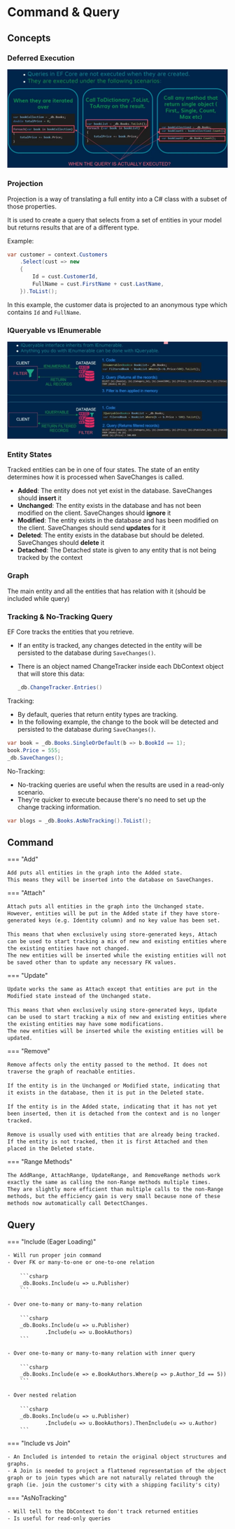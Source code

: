 # Command & Query

## Concepts

### Deferred Execution

![](command_and_query/image6.jpg)

### Projection

Projection is a way of translating a full entity into a C# class with a subset of those properties.

It is used to create a query that selects from a set of entities in your model but returns results that are of a different type.

Example:

```csharp
var customer = context.Customers
    .Select(cust => new
    {
        Id = cust.CustomerId,
        FullName = cust.FirstName + cust.LastName,
    }).ToList();
```

In this example, the customer data is projected to an anonymous type which contains `Id` and `FullName`.

### IQueryable vs IEnumerable

![](command_and_query/image8.jpg)

### Entity States

Tracked entities can be in one of four states.
The state of an entity determines how it is processed when SaveChanges is called.

- **Added**: The entity does not yet exist in the database. SaveChanges should **insert** it
- **Unchanged**: The entity exists in the database and has not been modified on the client. SaveChanges should **ignore** it
- **Modified**: The entity exists in the database and has been modified on the client. SaveChanges should send **updates** for it
- **Deleted**: The entity exists in the database but should be deleted. SaveChanges should **delete** it
- **Detached**: The Detached state is given to any entity that is not being tracked by the context

### Graph

The main entity and all the entities that has relation with it (should be included while query)

### Tracking & No-Tracking Query

EF Core tracks the entities that you retrieve.

- If an entity is tracked, any changes detected in the entity will be persisted to the database during `SaveChanges()`.
- There is an object named ChangeTracker inside each DbContext object that will store this data:

    ```csharp
    _db.ChangeTracker.Entries()
    ```

Tracking:

- By default, queries that return entity types are tracking.
- In the following example, the change to the book will be detected and persisted to the database during `SaveChanges()`.

```csharp
var book = _db.Books.SingleOrDefault(b => b.BookId == 1);
book.Price = 555;
_db.SaveChanges();
```

No-Tracking:

- No-tracking queries are useful when the results are used in a read-only scenario.
- They're quicker to execute because there's no need to set up the change tracking information.

```csharp
var blogs = _db.Books.AsNoTracking().ToList();
```

## Command

=== "Add"

    Add puts all entities in the graph into the Added state.
    This means they will be inserted into the database on SaveChanges.

=== "Attach"

    Attach puts all entities in the graph into the Unchanged state.
    However, entities will be put in the Added state if they have store-generated keys (e.g. Identity column) and no key value has been set.

    This means that when exclusively using store-generated keys, Attach can be used to start tracking a mix of new and existing entities where the existing entities have not changed.
    The new entities will be inserted while the existing entities will not be saved other than to update any necessary FK values.

=== "Update"

    Update works the same as Attach except that entities are put in the Modified state instead of the Unchanged state.

    This means that when exclusively using store-generated keys, Update can be used to start tracking a mix of new and existing entities where the existing entities may have some modifications.
    The new entities will be inserted while the existing entities will be updated.

=== "Remove"

    Remove affects only the entity passed to the method. It does not traverse the graph of reachable entities.

    If the entity is in the Unchanged or Modified state, indicating that it exists in the database, then it is put in the Deleted state.

    If the entity is in the Added state, indicating that it has not yet been inserted, then it is detached from the context and is no longer tracked.

    Remove is usually used with entities that are already being tracked.
    If the entity is not tracked, then it is first Attached and then placed in the Deleted state.

=== "Range Methods"

    The AddRange, AttachRange, UpdateRange, and RemoveRange methods work exactly the same as calling the non-Range methods multiple times.
    They are slightly more efficient than multiple calls to the non-Range methods, but the efficiency gain is very small because none of these methods now automatically call DetectChanges.

## Query

=== "Include (Eager Loading)"

    - Will run proper join command
    - Over FK or many-to-one or one-to-one relation

        ```csharp
        _db.Books.Include(u => u.Publisher)
        ```

    - Over one-to-many or many-to-many relation

        ```csharp
        _db.Books.Include(u => u.Publisher)
                .Include(u => u.BookAuthors)
        ```

    - Over one-to-many or many-to-many relation with inner query

        ```csharp
        _db.Books.Include(e => e.BookAuthors.Where(p => p.Author_Id == 5))
        ```

    - Over nested relation

        ```csharp
        _db.Books.Include(u => u.Publisher)
                .Include(u => u.BookAuthors).ThenInclude(u => u.Author)
        ```

=== "Include vs Join"

    - An Included is intended to retain the original object structures and graphs.
    - A Join is needed to project a flattened representation of the object graph or to join types which are not naturally related through the graph (ie. join the customer's city with a shipping facility's city)

=== "AsNoTracking"

    - Will tell to the DbContext to don't track returned entities
    - Is useful for read-only queries
